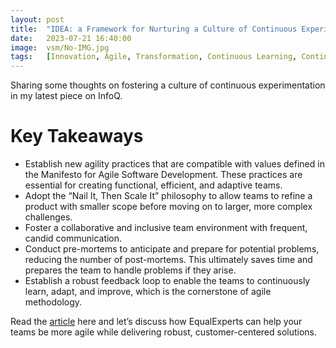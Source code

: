 ```yaml
---
layout: post
title:  "IDEA: a Framework for Nurturing a Culture of Continuous Experimentation"
date:   2023-07-21 16:40:00
image:  vsm/No-IMG.jpg
tags:   [Innovation, Agile, Transformation, Continuous Learning, Continuous Improvement]
---
```


Sharing some thoughts on fostering a culture of continuous experimentation in my latest piece on InfoQ.

# Key Takeaways

* Establish new agility practices that are compatible with values defined in the Manifesto for Agile Software Development. These practices are essential for creating functional, efficient, and adaptive teams.
* Adopt the “Nail It, Then Scale It” philosophy to allow teams to refine a product with smaller scope before moving on to larger, more complex challenges.
* Foster a collaborative and inclusive team environment with frequent, candid communication.
* Conduct pre-mortems to anticipate and prepare for potential problems, reducing the number of post-mortems. This ultimately saves time and prepares the team to handle problems if they arise.
* Establish a robust feedback loop to enable the teams to continuously learn, adapt, and improve, which is the cornerstone of agile methodology.

Read the [article](https://www.infoq.com/articles/nuture-culture-continuous-experimentation/) here and let’s discuss how EqualExperts can help your teams be more agile while delivering robust, customer-centered solutions.